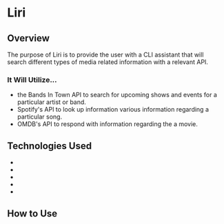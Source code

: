 # Liri

## Overview
The purpose of Liri is to provide the user with a CLI assistant that will search different types of media related information with a relevant API.

### It Will Utilize...
- the Bands In Town API to search for upcoming shows and events for a particular artist or band.
- Spotify's API to look up information various information regarding a particular song.
- OMDB's API to respond with information regarding the a movie.

## Technologies Used
-
-
-
-
-

## How to Use
